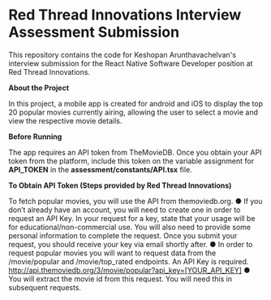 # Red Thread Innovations Interview Assessment Submission

This repository contains the code for Keshopan Arunthavachelvan's interview submission for the React Native Software Developer position at Red Thread Innovations.

**About the Project**

In this project, a mobile app is created for android and iOS to display the top 20 popular movies currently airing, allowing the user to select a movie and view the respective movie details. 

**Before Running**

The app requires an API token from TheMovieDB. Once you obtain your API token from the platform, include this token on the variable assignment for **API_TOKEN** in the **assessment/constants/API.tsx** file. 

**To Obtain API Token (Steps provided by Red Thread Innovations)**

To fetch popular movies, you will use the API from themoviedb.org.
● If you don’t already have an account, you will need to create one in order to request an
API Key.
In your request for a key, state that your usage will be for educational/non-commercial
use. You will also need to provide some personal information to complete the request.
Once you submit your request, you should receive your key via email shortly after.
● In order to request popular movies you will want to request data from the /movie/popular
and /movie/top_rated endpoints. An API Key is required.
http://api.themoviedb.org/3/movie/popular?api_key=[YOUR_API_KEY]
● You will extract the movie id from this request. You will need this in subsequent requests.
